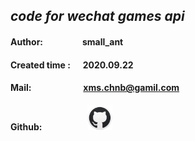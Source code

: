 ## ***code for wechat games api*** 
#### Author:&nbsp;&nbsp;&nbsp;&nbsp;&nbsp;&nbsp;&nbsp;&nbsp;&nbsp;&nbsp;&nbsp;&nbsp;&nbsp;&nbsp;&nbsp;&nbsp;&nbsp;&nbsp;&nbsp;small_ant
#### Created time : &nbsp;&nbsp;&nbsp;&nbsp;&nbsp;2020.09.22
#### Mail: &nbsp;&nbsp;&nbsp;&nbsp;&nbsp;&nbsp;&nbsp;&nbsp;&nbsp;&nbsp;&nbsp;&nbsp;&nbsp;&nbsp;&nbsp;&nbsp;&nbsp;&nbsp;&nbsp;&nbsp;&nbsp;&nbsp;&nbsp;&nbsp;xms.chnb@gamil.com
#### Github:&nbsp;&nbsp;&nbsp;&nbsp;&nbsp;&nbsp;&nbsp;&nbsp;&nbsp;&nbsp;&nbsp;&nbsp;&nbsp;&nbsp;&nbsp;&nbsp;&nbsp;&nbsp;&nbsp;&nbsp;&nbsp;&nbsp;[<img src="/static/fluidicon.png" width="40" height="40">](https://github.com/xingmegshuo)